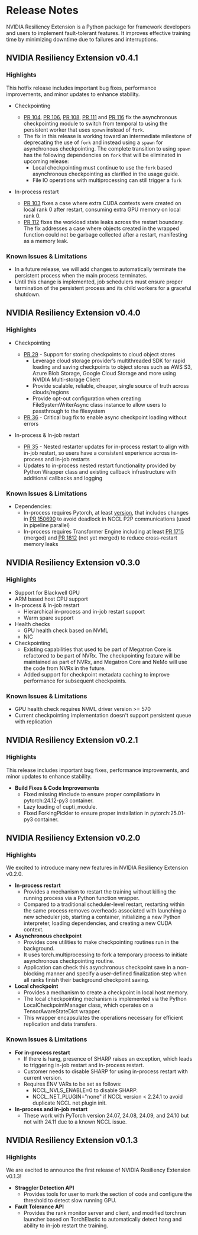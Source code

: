 # Release Notes

NVIDIA Resiliency Extension is a Python package for framework developers and users to implement fault-tolerant features. It improves effective training time by minimizing downtime due to failures and interruptions.

## NVIDIA Resiliency Extension v0.4.1

### Highlights

This hotfix release includes important bug fixes, performance improvements, and minor updates to enhance stability. 

- Checkpointing
    - [PR 104](https://github.com/NVIDIA/nvidia-resiliency-ext/pull/104), [PR 106](https://github.com/NVIDIA/nvidia-resiliency-ext/pull/106), [PR 108](https://github.com/NVIDIA/nvidia-resiliency-ext/pull/108), [PR 111](https://github.com/NVIDIA/nvidia-resiliency-ext/pull/111) and [PR 116](https://github.com/NVIDIA/nvidia-resiliency-ext/pull/116) fix the asynchronous checkpointing module to switch from temporal to using the persistent worker that uses `spawn` instead of `fork`.
    - The fix in this release is working toward an intermediate milestone of deprecating the use of `fork` and instead using a `spawn` for asynchronous checkpointing. The complete transition to using `spawn` has the following dependencies on `fork` that will be eliminated in upcoming release:
        - Local checkpointing must continue to use the `fork` based asynchronous checkpointing as clarified in the usage guide.
        - File IO operations with multiprocessing can still trigger a `fork`  

- In-process restart
    - [PR 103](https://github.com/NVIDIA/nvidia-resiliency-ext/pull/103) fixes a case where extra CUDA contexts were created on local rank 0 after restart, consuming extra GPU memory on local rank 0.
    - [PR 112](https://github.com/NVIDIA/nvidia-resiliency-ext/pull/112) fixes the workload state leaks across the restart boundary. The fix addresses a case where objects created in the wrapped function could not be garbage collected after a restart, manifesting as a memory leak. 

### Known Issues & Limitations

- In a future release, we will add changes to automatically terminate the persistent process when the main process terminates.
- Until this change is implemented, job schedulers must ensure proper termination of the persistent process and its child workers for a graceful shutdown. 
  

## NVIDIA Resiliency Extension v0.4.0

### Highlights

- Checkpointing
    - [PR 29](https://github.com/NVIDIA/nvidia-resiliency-ext/pull/29) - Support for storing checkpoints to cloud object stores
        - Leverage cloud storage provider’s multithreaded SDK for rapid loading and saving checkpoints to object stores such as AWS S3, Azure Blob 
          Storage, Google Cloud Storage and more using NVIDIA Multi-storage Client
        - Provide scalable, reliable, cheaper, single source of truth across clouds/regions
        - Provide opt-out configuration when creating FileSystemWriterAsync class instance to allow users to passthrough to the filesystem
    - [PR 36](https://github.com/NVIDIA/nvidia-resiliency-ext/pull/36) - Critical bug fix to enable async checkpoint loading without errors 

- In-process & In-job restart
    - [PR 35](https://github.com/NVIDIA/nvidia-resiliency-ext/pull/35) - Nested restarter updates for in-process restart to align with in-job 
      restart, so users have a consistent experience across in-process and in-job restarts
    - Updates to in-process nested restart functionality provided by Python Wrapper class and existing callback infrastructure with additional 
      callbacks and logging 

### Known Issues & Limitations
- Dependencies:
    - In-process requires Pytorch, at least [version](https://github.com/orgs/pytorch/packages/container/pytorch-nightly/398218496?tag=2.8.0.dev20250418-cuda12.6-cudnn9-devel), that includes changes in [PR 150690](https://github.com/pytorch/pytorch/pull/150690) to avoid 
      deadlock in NCCL P2P communications (used in pipeline parallel)
    - In-process requires Transformer Engine including at least [PR 1715](https://github.com/NVIDIA/TransformerEngine/pull/1715) (merged) and [PR 
      1812](https://github.com/NVIDIA/TransformerEngine/pull/1812) (not yet merged) to reduce cross-restart memory leaks 

## NVIDIA Resiliency Extension v0.3.0

### Highlights

- Support for Blackwell GPU 
- ARM based host CPU support 
- In-process & In-job restart 
    - Hierarchical in-process and in-job restart support  
    - Warm spare support  
- Health checks 
    - GPU health check based on NVML 
    - NIC 
- Checkpointing
    - Existing capabilities that used to be part of Megatron Core is refactored to be part of NVRx. The checkpointing feature will be maintained as part of NVRx, and Megatron Core and NeMo will use the code from NVRx in the future.
    - Added support for checkpoint metadata caching to improve performance for subsequent checkpoints.

### Known Issues & Limitations

- GPU health check requires NVML driver version >= 570 
- Current checkpointing implementation doesn't support persistent queue with replication

## NVIDIA Resiliency Extension v0.2.1

### Highlights

This release includes important bug fixes, performance improvements, and minor updates to enhance stability.

- **Build Fixes & Code Improvements**
    - Fixed missing #include to ensure proper compilationv in pytorch:24.12-py3 container.
    - Lazy loading of cupti_module.
    - Fixed ForkingPickler to ensure proper installation in pytorch:25.01-py3 container.


## NVIDIA Resiliency Extension v0.2.0

### Highlights

We excited to introduce many new features in NVIDIA Resiliency Extension v0.2.0.

- **In-process restart**
    - Provides a mechanism to restart the training without killing the running process via a Python function wrapper.
    - Compared to a traditional scheduler-level restart, restarting within the same process removes overheads associated with launching a new scheduler job, starting a container, initializing a new Python interpreter, loading dependencies, and creating a new CUDA context.
- **Asynchronous checkpoint**
    - Provides core utilities to make checkpointing routines run in the background.
    - It uses torch.multiprocessing to fork a temporary process to initiate asynchronous checkpointing routine. 
    - Application can check this asynchronous checkpoint save in a non-blocking manner and specify a user-defined finalization step when all ranks finish their background checkpoint saving.
- **Local checkpoint**
    - Provides a mechanism to create a checkpoint in local host memory.
    - The local checkpointing mechanism is implemented via the Python LocalCheckpointManager class, which operates on a TensorAwareStateDict wrapper.
    - This wrapper encapsulates the operations necessary for efficient replication and data transfers.

### Known Issues & Limitations

- **For in-process restart**
    - If there is hang, presence of SHARP raises an exception, which leads to triggering in-job restart and in-process restart.
    - Customer needs to disable SHARP for using in-process restart with current version.
    - Requires ENV VARs to be set as follows:
        - NCCL_NVLS_ENABLE=0 to disable SHARP.
        - NCCL_NET_PLUGIN="none" if NCCL version < 2.24.1 to avoid duplicate NCCL net plugin init.
- **In-process and in-job restart**
    - These work with PyTorch version 24.07, 24.08, 24.09, and 24.10 but not with 24.11 due to a known NCCL issue.


## NVIDIA Resiliency Extension v0.1.3

### Highlights

We are excited to announce the first release of NVIDIA Resiliency Extension v0.1.3!

- **Straggler Detection API**
    - Provides tools for user to mark the section of code and configure the threshold to detect slow running GPU.
- **Fault Tolerance API**
    - Provides the rank monitor server and client, and modified torchrun launcher based on TorchElastic to automatically detect hang and ability to in-job restart the training.
